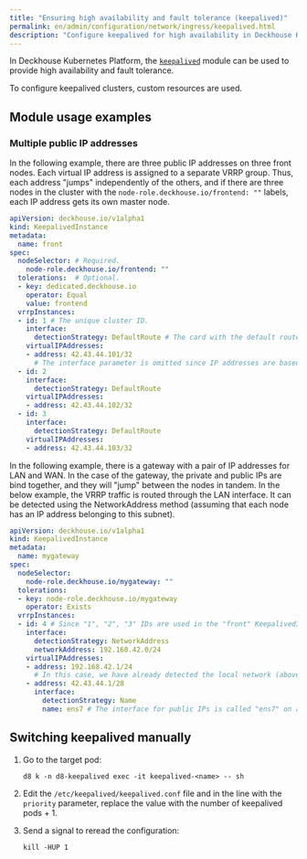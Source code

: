 ```yaml
---
title: "Ensuring high availability and fault tolerance (keepalived)"
permalink: en/admin/configuration/network/ingress/keepalived.html
description: "Configure keepalived for high availability in Deckhouse Kubernetes Platform. Failover configuration, and network redundancy setup for cluster infrastructure."
---
```


In Deckhouse Kubernetes Platform,
the [`keepalived`](/modules/keepalived/) module can be used to provide high availability and fault tolerance.

To configure keepalived clusters, custom resources are used.

## Module usage examples

### Multiple public IP addresses

In the following example, there are three public IP addresses on three front nodes.
Each virtual IP address is assigned to a separate VRRP group.
Thus, each address "jumps" independently of the others,
and if there are three nodes in the cluster with the `node-role.deckhouse.io/frontend: ""` labels,
each IP address gets its own master node.

```yaml
apiVersion: deckhouse.io/v1alpha1
kind: KeepalivedInstance
metadata:
  name: front
spec:
  nodeSelector: # Required.
    node-role.deckhouse.io/frontend: ""
  tolerations:  # Optional.
  - key: dedicated.deckhouse.io
    operator: Equal
    value: frontend
  vrrpInstances:
  - id: 1 # The unique cluster ID.
    interface:
      detectionStrategy: DefaultRoute # The card with the default route is used as a service network one.
    virtualIPAddresses:
    - address: 42.43.44.101/32
      # The interface parameter is omitted since IP addresses are based on the cards that service VRRP traffic.
  - id: 2
    interface:
      detectionStrategy: DefaultRoute
    virtualIPAddresses:
    - address: 42.43.44.102/32
  - id: 3
    interface:
      detectionStrategy: DefaultRoute
    virtualIPAddresses:
    - address: 42.43.44.103/32
```

In the following example, there is a gateway with a pair of IP addresses for LAN and WAN.
In the case of the gateway, the private and public IPs are bind together, and they will "jump" between the nodes in tandem.
In the below example, the VRRP traffic is routed through the LAN interface.
It can be detected using the NetworkAddress method (assuming that each node has an IP address belonging to this subnet).

```yaml
apiVersion: deckhouse.io/v1alpha1
kind: KeepalivedInstance
metadata:
  name: mygateway
spec:
  nodeSelector:
    node-role.deckhouse.io/mygateway: ""
  tolerations:
  - key: node-role.deckhouse.io/mygateway
    operator: Exists
  vrrpInstances:
  - id: 4 # Since "1", "2", "3" IDs are used in the "front" KeepalivedInstance above.
    interface:
      detectionStrategy: NetworkAddress
      networkAddress: 192.168.42.0/24
    virtualIPAddresses:
    - address: 192.168.42.1/24
      # In this case, we have already detected the local network (above); thus, the interface parameter can be safely omitted.
    - address: 42.43.44.1/28
      interface:
        detectionStrategy: Name
        name: ens7 # The interface for public IPs is called "ens7" on all nodes, therefore it needs to be named explicitly.
```

## Switching keepalived manually

1. Go to the target pod:

   ```shell
   d8 k -n d8-keepalived exec -it keepalived-<name> -- sh
   ```

1. Edit the `/etc/keepalived/keepalived.conf` file and in the line with the `priority` parameter,
   replace the value with the number of keepalived pods + 1.

1. Send a signal to reread the configuration:

   ```shell
   kill -HUP 1
   ```
